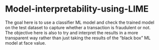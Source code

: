 # Model-interpretability-using-LIME
The goal here is to use a classifier ML model and check the trained model on the test dataset to capture whether a transaction is fraudulent or not. The objective here is also to try and interpret the results in a more transparent way rather than just taking the results of the “black box” ML model at face value.
